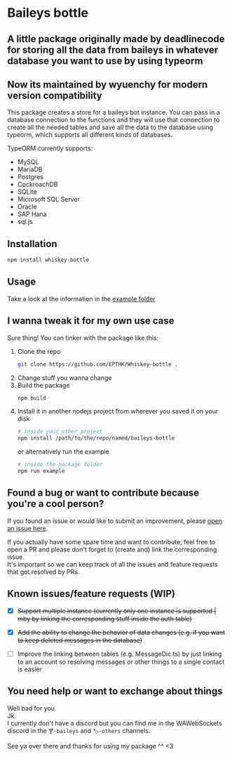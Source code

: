 # Baileys bottle

## A little package originally made by deadlinecode for storing all the data from baileys in whatever database you want to use by using typeorm

## Now its maintained by wyuenchy for modern version compatibility

This package creates a store for a baileys bot instance. You can pass in a database connection to the functions and they will use that connection to create all the needed tables and save all the data to the database using typeorm, which supports all different kinds of databases.

TypeORM currently supports:

- MySQL
- MariaDB
- Postgres
- CockroachDB
- SQLite
- Microsoft SQL Server
- Oracle
- SAP Hana
- sql.js

## Installation

```bash
npm install whiskey-bottle
```

## Usage

Take a look at the information in the [example folder](https://github.com/EPTHK/Whiskey-bottle/blob/master/src/example/)

## I wanna tweak it for my own use case

Sure thing! You can tinker with the package like this:

1. Clone the repo
   ```bash
   git clone https://github.com/EPTHK/Whiskey-bottle .
   ```
2. Change stuff you wanna change
3. Build the package
   ```bash
   npm build
   ```
4. Install it in another nodejs project from wherever you saved it on your disk
   ```bash
   # inside your other project
   npm install /path/to/the/repo/named/baileys-bottle
   ```
   or alternatively run the example
   ```bash
   # inside the package folder
   npm run example
   ```

## Found a bug or want to contribute because you're a cool person?

If you found an issue or would like to submit an improvement, please [open an issue here](https://github.com/EPTHK/Whiskey-bottle/issues/new/choose).

If you actually have some spare time and want to contribute, feel free to open a PR and please don't forget to (create and) link the corresponding issue. <br/>
It's important so we can keep track of all the issues and feature requests that got resolved by PRs.

## Known issues/feature requests (WIP)

- [x] ~~Support multiple instance (currently only one instance is supported | mby by linking the corresponding stuff inside the auth table)~~

- [x] ~~Add the ability to change the behavior of data changes (e.g. if you want to keep deleted messages in the database)~~

- [ ] Improve the linking between tables (e.g. MessageDic.ts) by just linking to an account so resolving messages or other things to a single contact is easier

## You need help or want to exchange about things

Well bad for you.<br/>
Jk. <br/>
I currently don't have a discord but you can find me in the WAWebSockets discord in the `🍸-baileys` and `🏷️-others` channels.

See ya over there and thanks for using my package ^^ <3
